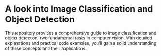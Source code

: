 # A look into Image Classification and Object Detection
This repository provides a comprehensive guide to image classification and object detection, two fundamental tasks in computer vision. With detailed explanations and practical code examples, you'll gain a solid understanding of these concepts and their applications.
